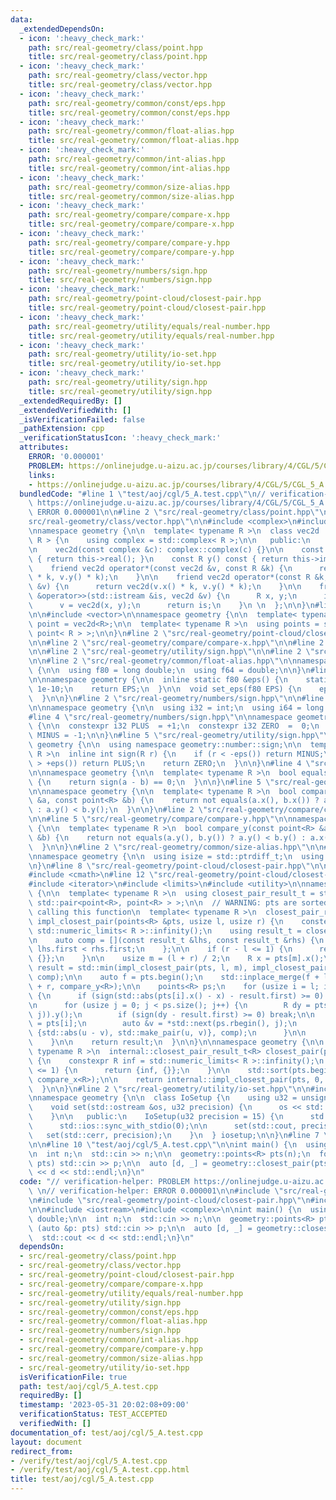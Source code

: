 ```yaml
---
data:
  _extendedDependsOn:
  - icon: ':heavy_check_mark:'
    path: src/real-geometry/class/point.hpp
    title: src/real-geometry/class/point.hpp
  - icon: ':heavy_check_mark:'
    path: src/real-geometry/class/vector.hpp
    title: src/real-geometry/class/vector.hpp
  - icon: ':heavy_check_mark:'
    path: src/real-geometry/common/const/eps.hpp
    title: src/real-geometry/common/const/eps.hpp
  - icon: ':heavy_check_mark:'
    path: src/real-geometry/common/float-alias.hpp
    title: src/real-geometry/common/float-alias.hpp
  - icon: ':heavy_check_mark:'
    path: src/real-geometry/common/int-alias.hpp
    title: src/real-geometry/common/int-alias.hpp
  - icon: ':heavy_check_mark:'
    path: src/real-geometry/common/size-alias.hpp
    title: src/real-geometry/common/size-alias.hpp
  - icon: ':heavy_check_mark:'
    path: src/real-geometry/compare/compare-x.hpp
    title: src/real-geometry/compare/compare-x.hpp
  - icon: ':heavy_check_mark:'
    path: src/real-geometry/compare/compare-y.hpp
    title: src/real-geometry/compare/compare-y.hpp
  - icon: ':heavy_check_mark:'
    path: src/real-geometry/numbers/sign.hpp
    title: src/real-geometry/numbers/sign.hpp
  - icon: ':heavy_check_mark:'
    path: src/real-geometry/point-cloud/closest-pair.hpp
    title: src/real-geometry/point-cloud/closest-pair.hpp
  - icon: ':heavy_check_mark:'
    path: src/real-geometry/utility/equals/real-number.hpp
    title: src/real-geometry/utility/equals/real-number.hpp
  - icon: ':heavy_check_mark:'
    path: src/real-geometry/utility/io-set.hpp
    title: src/real-geometry/utility/io-set.hpp
  - icon: ':heavy_check_mark:'
    path: src/real-geometry/utility/sign.hpp
    title: src/real-geometry/utility/sign.hpp
  _extendedRequiredBy: []
  _extendedVerifiedWith: []
  _isVerificationFailed: false
  _pathExtension: cpp
  _verificationStatusIcon: ':heavy_check_mark:'
  attributes:
    ERROR: '0.000001'
    PROBLEM: https://onlinejudge.u-aizu.ac.jp/courses/library/4/CGL/5/CGL_5_A
    links:
    - https://onlinejudge.u-aizu.ac.jp/courses/library/4/CGL/5/CGL_5_A
  bundledCode: "#line 1 \"test/aoj/cgl/5_A.test.cpp\"\n// verification-helper: PROBLEM\
    \ https://onlinejudge.u-aizu.ac.jp/courses/library/4/CGL/5/CGL_5_A \n// verification-helper:\
    \ ERROR 0.000001\n\n#line 2 \"src/real-geometry/class/point.hpp\"\n\n#line 2 \"\
    src/real-geometry/class/vector.hpp\"\n\n#include <complex>\n#include <iostream>\n\
    \nnamespace geometry {\n\n  template< typename R >\n  class vec2d : public std::complex<\
    \ R > {\n    using complex = std::complex< R >;\n\n   public:\n    using complex::complex;\n\
    \n    vec2d(const complex &c): complex::complex(c) {}\n\n    const R x() const\
    \ { return this->real(); }\n    const R y() const { return this->imag(); }\n\n\
    \    friend vec2d operator*(const vec2d &v, const R &k) {\n      return vec2d(v.x()\
    \ * k, v.y() * k);\n    }\n\n    friend vec2d operator*(const R &k, const vec2d\
    \ &v) {\n      return vec2d(v.x() * k, v.y() * k);\n    }\n\n    friend std::istream\
    \ &operator>>(std::istream &is, vec2d &v) {\n      R x, y;\n      is >> x >> y;\n\
    \      v = vec2d(x, y);\n      return is;\n    }\n \n  };\n\n}\n#line 4 \"src/real-geometry/class/point.hpp\"\
    \n\n#include <vector>\n\nnamespace geometry {\n\n  template< typename R >\n  using\
    \ point = vec2d<R>;\n\n  template< typename R >\n  using points = std::vector<\
    \ point< R > >;\n\n}\n#line 2 \"src/real-geometry/point-cloud/closest-pair.hpp\"\
    \n\n#line 2 \"src/real-geometry/compare/compare-x.hpp\"\n\n#line 2 \"src/real-geometry/utility/equals/real-number.hpp\"\
    \n\n#line 2 \"src/real-geometry/utility/sign.hpp\"\n\n#line 2 \"src/real-geometry/common/const/eps.hpp\"\
    \n\n#line 2 \"src/real-geometry/common/float-alias.hpp\"\n\nnamespace geometry\
    \ {\n\n  using f80 = long double;\n  using f64 = double;\n\n}\n#line 4 \"src/real-geometry/common/const/eps.hpp\"\
    \n\nnamespace geometry {\n\n  inline static f80 &eps() {\n    static f80 EPS =\
    \ 1e-10;\n    return EPS;\n  }\n\n  void set_eps(f80 EPS) {\n    eps() = EPS;\n\
    \  }\n\n}\n#line 2 \"src/real-geometry/numbers/sign.hpp\"\n\n#line 2 \"src/real-geometry/common/int-alias.hpp\"\
    \n\nnamespace geometry {\n\n  using i32 = int;\n  using i64 = long long;\n\n}\n\
    #line 4 \"src/real-geometry/numbers/sign.hpp\"\n\nnamespace geometry::number::sign\
    \ {\n\n  constexpr i32 PLUS  = +1;\n  constexpr i32 ZERO  =  0;\n  constexpr i32\
    \ MINUS = -1;\n\n}\n#line 5 \"src/real-geometry/utility/sign.hpp\"\n\nnamespace\
    \ geometry {\n\n  using namespace geometry::number::sign;\n\n  template< typename\
    \ R >\n  inline int sign(R r) {\n    if (r < -eps()) return MINUS;\n    if (r\
    \ > +eps()) return PLUS;\n    return ZERO;\n  }\n\n}\n#line 4 \"src/real-geometry/utility/equals/real-number.hpp\"\
    \n\nnamespace geometry {\n\n  template< typename R >\n  bool equals(R a, R b)\
    \ {\n    return sign(a - b) == 0;\n  }\n\n}\n#line 5 \"src/real-geometry/compare/compare-x.hpp\"\
    \n\nnamespace geometry {\n\n  template< typename R >\n  bool compare_x(const point<R>\
    \ &a, const point<R> &b) {\n    return not equals(a.x(), b.x()) ? a.x() < b.x()\
    \ : a.y() < b.y();\n  }\n\n}\n#line 2 \"src/real-geometry/compare/compare-y.hpp\"\
    \n\n#line 5 \"src/real-geometry/compare/compare-y.hpp\"\n\nnamespace geometry\
    \ {\n\n  template< typename R >\n  bool compare_y(const point<R> &a, const point<R>\
    \ &b) {\n    return not equals(a.y(), b.y()) ? a.y() < b.y() : a.x() < b.x();\n\
    \  }\n\n}\n#line 2 \"src/real-geometry/common/size-alias.hpp\"\n\n#include <cstddef>\n\
    \nnamespace geometry {\n\n  using isize = std::ptrdiff_t;\n  using usize = std::size_t;\n\
    \n}\n#line 8 \"src/real-geometry/point-cloud/closest-pair.hpp\"\n\n#include <algorithm>\n\
    #include <cmath>\n#line 12 \"src/real-geometry/point-cloud/closest-pair.hpp\"\n\
    #include <iterator>\n#include <limits>\n#include <utility>\n\nnamespace geometry::internal\
    \ {\n\n  template< typename R >\n  using closest_pair_result_t = std::pair< R,\
    \ std::pair<point<R>, point<R> > >;\n\n  // WARNING: pts are sorted by y after\
    \ calling this function\n  template< typename R >\n  closest_pair_result_t<R>\
    \ impl_closest_pair(points<R> &pts, usize l, usize r) {\n    constexpr R inf =\
    \ std::numeric_limits< R >::infinity();\n    using result_t = closest_pair_result_t<R>;\n\
    \n    auto comp = [](const result_t &lhs, const result_t &rhs) {\n      return\
    \ lhs.first < rhs.first;\n    };\n\n    if (r - l <= 1) {\n      return {inf,\
    \ {}};\n    }\n\n    usize m = (l + r) / 2;\n    R x = pts[m].x();\n    result_t\
    \ result = std::min(impl_closest_pair(pts, l, m), impl_closest_pair(pts, m, r),\
    \ comp);\n\n    auto f = pts.begin();\n    std::inplace_merge(f + l, f + m, f\
    \ + r, compare_y<R>);\n\n    points<R> ps;\n    for (usize i = l; i < r; i++)\
    \ {\n      if (sign(std::abs(pts[i].x() - x) - result.first) >= 0) continue;\n\
    \n      for (usize j = 0; j < ps.size(); j++) {\n        R dy = pts[i].y() - (*std::next(ps.rbegin(),\
    \ j)).y();\n        if (sign(dy - result.first) >= 0) break;\n\n        auto &u\
    \ = pts[i];\n        auto &v = *std::next(ps.rbegin(), j);\n        result = std::min(result,\
    \ {std::abs(u - v), std::make_pair(u, v)}, comp);\n      }\n\n      ps.emplace_back(pts[i]);\n\
    \    }\n\n    return result;\n  }\n\n}\n\nnamespace geometry {\n\n  template<\
    \ typename R >\n  internal::closest_pair_result_t<R> closest_pair(points<R> pts)\
    \ {\n    constexpr R inf = std::numeric_limits< R >::infinity();\n    if (pts.size()\
    \ <= 1) {\n      return {inf, {}};\n    }\n\n    std::sort(pts.begin(), pts.end(),\
    \ compare_x<R>);\n\n    return internal::impl_closest_pair(pts, 0, pts.size());\n\
    \  }\n\n}\n#line 2 \"src/real-geometry/utility/io-set.hpp\"\n\n#include <iomanip>\n\
    \nnamespace geometry {\n\n  class IoSetup {\n    using u32 = unsigned int;\n\n\
    \    void set(std::ostream &os, u32 precision) {\n      os << std::fixed << std::setprecision(precision);\n\
    \    }\n\n   public:\n    IoSetup(u32 precision = 15) {\n      std::cin.tie(0);\n\
    \      std::ios::sync_with_stdio(0);\n\n      set(std::cout, precision);\n   \
    \   set(std::cerr, precision);\n    }\n  } iosetup;\n\n}\n#line 7 \"test/aoj/cgl/5_A.test.cpp\"\
    \n\n#line 10 \"test/aoj/cgl/5_A.test.cpp\"\n\nint main() {\n  using R = long double;\n\
    \n  int n;\n  std::cin >> n;\n\n  geometry::points<R> pts(n);\n  for (auto &p:\
    \ pts) std::cin >> p;\n\n  auto [d, _] = geometry::closest_pair(pts);\n  std::cout\
    \ << d << std::endl;\n}\n"
  code: "// verification-helper: PROBLEM https://onlinejudge.u-aizu.ac.jp/courses/library/4/CGL/5/CGL_5_A\
    \ \n// verification-helper: ERROR 0.000001\n\n#include \"src/real-geometry/class/point.hpp\"\
    \n#include \"src/real-geometry/point-cloud/closest-pair.hpp\"\n#include \"src/real-geometry/utility/io-set.hpp\"\
    \n\n#include <iostream>\n#include <complex>\n\nint main() {\n  using R = long\
    \ double;\n\n  int n;\n  std::cin >> n;\n\n  geometry::points<R> pts(n);\n  for\
    \ (auto &p: pts) std::cin >> p;\n\n  auto [d, _] = geometry::closest_pair(pts);\n\
    \  std::cout << d << std::endl;\n}\n"
  dependsOn:
  - src/real-geometry/class/point.hpp
  - src/real-geometry/class/vector.hpp
  - src/real-geometry/point-cloud/closest-pair.hpp
  - src/real-geometry/compare/compare-x.hpp
  - src/real-geometry/utility/equals/real-number.hpp
  - src/real-geometry/utility/sign.hpp
  - src/real-geometry/common/const/eps.hpp
  - src/real-geometry/common/float-alias.hpp
  - src/real-geometry/numbers/sign.hpp
  - src/real-geometry/common/int-alias.hpp
  - src/real-geometry/compare/compare-y.hpp
  - src/real-geometry/common/size-alias.hpp
  - src/real-geometry/utility/io-set.hpp
  isVerificationFile: true
  path: test/aoj/cgl/5_A.test.cpp
  requiredBy: []
  timestamp: '2023-05-31 20:02:08+09:00'
  verificationStatus: TEST_ACCEPTED
  verifiedWith: []
documentation_of: test/aoj/cgl/5_A.test.cpp
layout: document
redirect_from:
- /verify/test/aoj/cgl/5_A.test.cpp
- /verify/test/aoj/cgl/5_A.test.cpp.html
title: test/aoj/cgl/5_A.test.cpp
---
```


